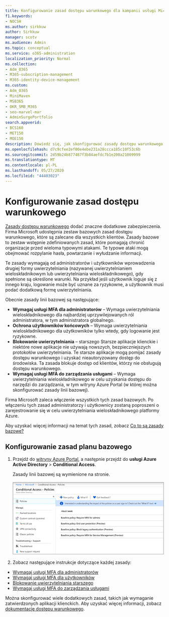 ```yaml
---
title: Konfigurowanie zasad dostępu warunkowego dla kampanii usługi Microsoft 365
f1.keywords:
- NOCSH
ms.author: sirkkuw
author: Sirkkuw
manager: scotv
ms.audience: Admin
ms.topic: conceptual
ms.service: o365-administration
localization_priority: Normal
ms.collection:
- Adm_O365
- M365-subscription-management
- M365-identity-device-management
ms.custom:
- Adm_O365
- MiniMaven
- MSB365
- OKR_SMB_M365
- seo-marvel-mar
- AdminSurgePortfolio
search.appverid:
- BCS160
- MET150
- MOE150
description: Dowiedz się, jak skonfigurować zasady dostępu warunkowego dla kampanii usługi Microsoft 365, aby dodać znaczne dodatkowe zabezpieczenia.
ms.openlocfilehash: d7c9cfee2ef00e4ebe231a28ccca185c10f53c6b
ms.sourcegitcommit: 2d59b24b877487f3b84aefdc7b1e200a21009999
ms.translationtype: MT
ms.contentlocale: pl-PL
ms.lasthandoff: 05/27/2020
ms.locfileid: "44403023"
---
```

# <a name="set-up-conditional-access-policies"></a>Konfigurowanie zasad dostępu warunkowego

[Zasady dostępu warunkowego](https://docs.microsoft.com/azure/active-directory/conditional-access/overview) dodać znaczne dodatkowe zabezpieczenia. Firma Microsoft udostępnia zestaw bazowych zasad dostępu warunkowego, które są zalecane dla wszystkich klientów. Zasady bazowe to zestaw wstępnie zdefiniowanych zasad, które pomagają chronić organizacje przed wieloma typowymi atakami. Te typowe ataki mogą obejmować rozpylanie hasła, powtarzanie i wyłudzanie informacji.

Te zasady wymagają od administratorów i użytkowników wprowadzenia drugiej formy uwierzytelniania (nazywanej uwierzytelnianiem wieloskładnikowym lub uwierzytelniania wieloskładnikowego), gdy spełnione są określone warunki. Na przykład jeśli użytkownik loguje się z innego kraju, logowanie może być uznane za ryzykowne, a użytkownik musi podać dodatkową formę uwierzytelniania. 

Obecnie zasady linii bazowej są następujące:
- **Wymagaj usługi MFA dla administratorów** &ndash; Wymaga uwierzytelniania wieloskładnikowego dla najbardziej uprzywilejowanych ról administratora, w tym administratora globalnego.
- **Ochrona użytkowników końcowych** &ndash; Wymaga uwierzytelniania wieloskładnikowego dla użytkowników tylko wtedy, gdy logowanie jest ryzykowne. 
- **Blokowanie uwierzytelniania** &ndash; starszego Starsze aplikacje klienckie i niektóre nowe aplikacje nie używają nowszych, bezpieczniejszych protokołów uwierzytelniania. Te starsze aplikacje mogą pomijać zasady dostępu warunkowego i uzyskać nieautoryzowany dostęp do środowiska. Ta zasada blokuje dostęp od klientów, którzy nie obsługują dostępu warunkowego. 
- **Wymagaj usługi MFA do zarządzania usługami** &ndash; Wymaga uwierzytelniania wieloskładnikowego w celu uzyskania dostępu do narzędzi do zarządzania, w tym witryny Azure Portal (w której można skonfigurować zasady linii bazowej). 

Firma Microsoft zaleca włączenie wszystkich tych zasad bazowych. Po włączeniu tych zasad administratorzy i użytkownicy zostaną poproszeni o zarejestrowanie się w celu uwierzytelniania wieloskładnikowego platformy Azure.

Aby uzyskać więcej informacji na temat tych zasad, zobacz [Co to są zasady bazowe?](https://docs.microsoft.com/azure/active-directory/conditional-access/concept-baseline-protection)


## <a name="set-up-baseline-policies"></a>Konfigurowanie zasad planu bazowego

1. Przejdź do [witryny Azure Portal](https://portal.azure.com), a następnie przejdź do **usługi Azure Active Directory** \> **Conditional Access**.
    
    Zasady linii bazowej są wymienione na stronie. <br/> <br/>
    ![Strona zawierająca listę zasad planu bazowego dostępu warunkowego.](../media/baslinepolicies.png)
1. Zobacz następujące instrukcje dotyczące każdej zasady:

  - [Wymagaj usługi MFA dla administratorów](https://docs.microsoft.com/azure/active-directory/conditional-access/howto-baseline-protect-administrators)
- [Wymagaj usługi MFA dla użytkowników](https://docs.microsoft.com/azure/active-directory/conditional-access/howto-baseline-protect-end-users)  
 - [Blokowanie uwierzytelniania starszego](https://docs.microsoft.com/azure/active-directory/conditional-access/howto-baseline-protect-legacy-auth)
  - [Wymagaj usługi MFA do zarządzania usługami](https://docs.microsoft.com/azure/active-directory/conditional-access/howto-baseline-protect-azure)

Można skonfigurować wiele dodatkowych zasad, takich jak wymaganie zatwierdzonych aplikacji klienckich. Aby uzyskać więcej informacji, zobacz [dokumentację dostępu warunkowego](https://docs.microsoft.com/azure/active-directory/conditional-access/).

